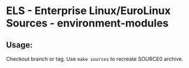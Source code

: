# ELS - Enterprise Linux/EuroLinux Sources - environment-modules
 
## Usage:
  Checkout branch or tag. Use `make sources` to recreate  SOURCE0 archive.
